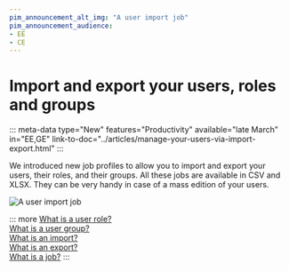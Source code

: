 ```yaml
---
pim_announcement_alt_img: "A user import job"
pim_announcement_audience:
- EE
- CE
---
```


# Import and export your users, roles and groups
::: meta-data type="New" features="Productivity" available="late March" in="EE,GE" link-to-doc="../articles/manage-your-users-via-import-export.html"
:::

We introduced new job profiles to allow you to import and export your users, their roles, and their groups. All these jobs are available in CSV and XLSX. They can be very handy in case of a mass edition of your users.

![A user import job](../img/TODO.png)

::: more
[What is a user role?](../articles/what-is-a-role.html)  
[What is a user group?](../articles/what-is-a-user-group.html)  
[What is an import?](../articles/imports.html)  
[What is an export?](../articles/exports.html)  
[What is a job?](../articles/monitor-jobs.html#what-is-a-job)
:::
